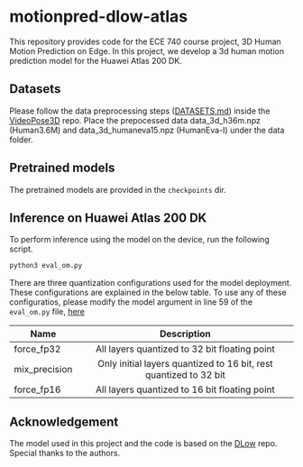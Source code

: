 # motionpred-dlow-atlas
This repository provides code for the ECE 740 course project, 3D Human Motion Prediction on Edge. In this project, we develop a 3d human motion prediction model for the Huawei Atlas 200 DK. 

## Datasets
Please follow the data preprocessing steps ([DATASETS.md](https://github.com/facebookresearch/VideoPose3D/blob/master/DATASETS.md)) inside the [VideoPose3D](https://github.com/facebookresearch/VideoPose3D) repo. Place the prepocessed data data_3d_h36m.npz (Human3.6M) and data_3d_humaneva15.npz (HumanEva-I) under the data folder.

## Pretrained models
The pretrained models are provided in the `checkpoints` dir.

## Inference on Huawei Atlas 200 DK
To perform inference using the model on the device, run the following script.

```bash
python3 eval_om.py
```

There are three quantization configurations used for the model deployment. These configurations are explained in the below table. To use any of these configuratios, please modify the model argument in line 59 of the `eval_om.py` file, [here](https://github.com/gohar-malik/motionpred-dlow-atlas/blob/c0cb23a2ed4ca69f6b086c91630b165ec8786b2d/eval_om.py#L59)

| Name        | Description           | 
| ------------- |:-------------:| 
| force_fp32 | All layers quantized to 32 bit floating point | 
| mix_precision | Only initial layers quantized to 16 bit, rest quantized to 32 bit |   
|force_fp16 | All layers quantized to 16 bit floating point |   

## Acknowledgement
The model used in this project and the code is based on the [DLow](https://github.com/Khrylx/DLow) repo. Special thanks to the authors.
